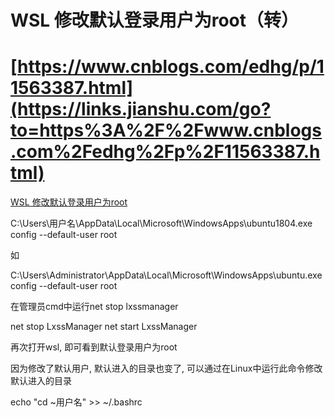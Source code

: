 

# WSL 修改默认登录用户为root（转）

# [https://www.cnblogs.com/edhg/p/11563387.html](https://links.jianshu.com/go?to=https%3A%2F%2Fwww.cnblogs.com%2Fedhg%2Fp%2F11563387.html) 





[WSL 修改默认登录用户为root](https://links.jianshu.com/go?to=https%3A%2F%2Fwww.cnblogs.com%2Fedhg%2Fp%2F11563387.html)

C:\Users\用户名\AppData\Local\Microsoft\WindowsApps\ubuntu1804.exe config --default-user root



如

C:\Users\Administrator\AppData\Local\Microsoft\WindowsApps\ubuntu.exe config --default-user root



在管理员cmd中运行net stop lxssmanager

net stop LxssManager
net start LxssManager

再次打开wsl, 即可看到默认登录用户为root

因为修改了默认用户, 默认进入的目录也变了, 可以通过在Linux中运行此命令修改默认进入的目录

echo "cd ~用户名" >> ~/.bashrc
